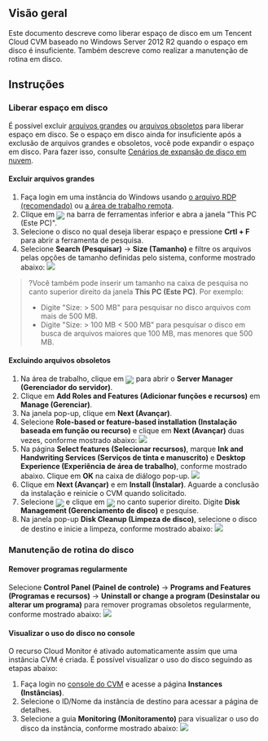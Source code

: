 ## Visão geral
Este documento descreve como liberar espaço de disco em um Tencent Cloud CVM baseado no Windows Server 2012 R2 quando o espaço em disco é insuficiente. Também descreve como realizar a manutenção de rotina em disco.

## Instruções

### Liberar espaço em disco
É possível excluir [arquivos grandes](#deleteLargerFiles) ou [arquivos obsoletos](#deleteObsoleteFiles) para liberar espaço em disco. Se o espaço em disco ainda for insuficiente após a exclusão de arquivos grandes e obsoletos, você pode expandir o espaço em disco. Para fazer isso, consulte [Cenários de expansão de disco em nuvem](https://intl.cloud.tencent.com/document/product/362/31600).
<span id="deleteLargerFiles"></span>
#### Excluir arquivos grandes
1. Faça login em uma instância do Windows usando [o arquivo RDP (recomendado)](https://intl.cloud.tencent.com/document/product/213/5435) ou [a área de trabalho remota](https://intl.cloud.tencent.com/document/product/213/32498).
2. Clique em <img src="https://main.qcloudimg.com/raw/dcdf8e1ebc35bd6db1edaceff6784db2.png" style="margin:-5px 0px"> na barra de ferramentas inferior e abra a janela "This PC (Este PC)".
3. Selecione o disco no qual deseja liberar espaço e pressione **Crtl + F** para abrir a ferramenta de pesquisa.
4. Selecione **Search (Pesquisar)** -> **Size (Tamanho)** e filtre os arquivos pelas opções de tamanho definidas pelo sistema, conforme mostrado abaixo:
![](https://main.qcloudimg.com/raw/48a1033c6b978dfe6de1b2dc6d8bcdd3.png)
>?Você também pode inserir um tamanho na caixa de pesquisa no canto superior direito da janela **This PC (Este PC)**. Por exemplo:
> - Digite "Size: > 500 MB" para pesquisar no disco arquivos com mais de 500 MB.
> - Digite "Size: > 100 MB < 500 MB" para pesquisar o disco em busca de arquivos maiores que 100 MB, mas menores que 500 MB.
>

<span id="deleteObsoleteFiles"></span>
#### Excluindo arquivos obsoletos
1. Na área de trabalho, clique em <img src="https://main.qcloudimg.com/raw/f779581f1ce3edfead8c725ce1504009.png" style="margin:-5px 0px"> para abrir o **Server Manager (Gerenciador do servidor)**.
2. Clique em **Add Roles and Features (Adicionar funções e recursos)** em **Manage (Gerenciar)**.
3. Na janela pop-up, clique em **Next (Avançar)**.
4. Selecione **Role-based or feature-based installation (Instalação baseada em função ou recurso)** e clique em **Next (Avançar)** duas vezes, conforme mostrado abaixo:
![](https://main.qcloudimg.com/raw/d25dc913281f8cb5c688dd9cc62b8d73.png)
5. Na página **Select features (Selecionar recursos)**, marque **Ink and Handwriting Services (Serviços de tinta e manuscrito)** e **Desktop Experience (Experiência de área de trabalho)**, conforme mostrado abaixo. Clique em **OK** na caixa de diálogo pop-up.
![](https://main.qcloudimg.com/raw/f1bf18c4598597ef86428bd4bbd77c15.png)
6. Clique em **Next (Avançar)** e em **Install (Instalar)**. Aguarde a conclusão da instalação e reinicie o CVM quando solicitado.
7. Selecione <img src="https://main.qcloudimg.com/raw/87d894e564b7e837d9f478298cf2e292.png" style="margin:-5px 0px"> e clique em <img src="https://main.qcloudimg.com/raw/4851c97390178d2d8ae2e6385756eb3b.png" style="margin:-5px 0px"> no canto superior direito. Digite **Disk Management (Gerenciamento de disco)** e pesquise.
8. Na janela pop-up **Disk Cleanup (Limpeza de disco)**, selecione o disco de destino e inicie a limpeza, conforme mostrado abaixo:
![](https://main.qcloudimg.com/raw/69e2c653c6304a450463cdf07bf5a3ef.png)

### Manutenção de rotina do disco
#### Remover programas regularmente
Selecione **Control Panel (Painel de controle)** -> **Programs and Features (Programas e recursos)** -> **Uninstall or change a program (Desinstalar ou alterar um programa)** para remover programas obsoletos regularmente, conforme mostrado abaixo:
![](https://main.qcloudimg.com/raw/b9294f1e79429dbdb8a7800cfdb6d6b4.png)


#### Visualizar o uso do disco no console
O recurso Cloud Monitor é ativado automaticamente assim que uma instância CVM é criada. É possível visualizar o uso do disco seguindo as etapas abaixo:
1. Faça login no [console do CVM](https://console.cloud.tencent.com/cvm/instance/index) e acesse a página **Instances (Instâncias)**.
2. Selecione o ID/Nome da instância de destino para acessar a página de detalhes.
3. Selecione a guia **Monitoring (Monitoramento)** para visualizar o uso do disco da instância, conforme mostrado abaixo:
![](https://main.qcloudimg.com/raw/19f00a883ed73ba1c636830f06d3f00d.png)
